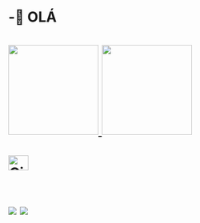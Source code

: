 <h1>  -🧐 OLÁ <h1>
<div>
  <a href="https://github.com/cintiateixeira">
  <img height="180em" src="https://github-readme-stats.vercel.app/api?username=cintiateixeira&show_icons=true&theme=dark&include_all_commits=true&count_private=true"/>
  <img height="180em" src="https://github-readme-stats.vercel.app/api/top-langs/?username=cintiateixeira&layout=compact&langs_count=7&theme=merko"/>
</div>
  <div style="display: inline_block"><br>
  <img align="center" alt="Cintia-c" height="30" width="40" src="https://cdn.jsdelivr.net/gh/devicons/devicon/icons/c/c-original.svg" /> <br></br>
</div>
  
  <div>
 
  <a href="mailto:cinthyateixeira2017@gmail.com" target="_blank"><img src="https://img.shields.io/badge/Gmail-D14836?style=for-the-badge&logo=gmail&logoColor=white"></a>
 	<a href="https://t.me/Cintia Teixeira" target="_blank"><img src="https://img.shields.io/badge/Telegram-2CA5E0?style=for-the-badge&logo=telegram&logoColor=white"></a>
  </div>
